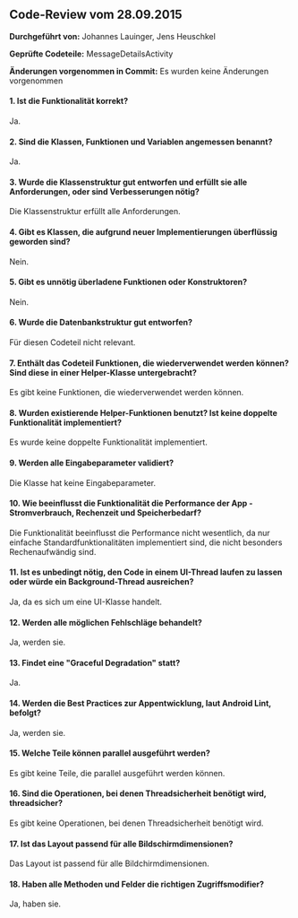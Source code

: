 
## Code-Review vom 28.09.2015

**Durchgeführt von:** Johannes Lauinger, Jens Heuschkel

**Geprüfte Codeteile:** MessageDetailsActivity

**Änderungen vorgenommen in Commit:** Es wurden keine Änderungen vorgenommen

#### 1. Ist die Funktionalität korrekt?

Ja.

#### 2. Sind die Klassen, Funktionen und Variablen angemessen benannt?

Ja.

#### 3. Wurde die Klassenstruktur gut entworfen und erfüllt sie alle Anforderungen, oder sind Verbesserungen nötig?

Die Klassenstruktur erfüllt alle Anforderungen.

#### 4. Gibt es Klassen, die aufgrund neuer Implementierungen überflüssig geworden sind?

Nein.

#### 5. Gibt es unnötig überladene Funktionen oder Konstruktoren?

Nein.

#### 6. Wurde die Datenbankstruktur gut entworfen?

Für diesen Codeteil nicht relevant.

#### 7. Enthält das Codeteil Funktionen, die wiederverwendet werden können? Sind diese in einer Helper-Klasse untergebracht?

Es gibt keine Funktionen, die wiederverwendet werden können.

#### 8. Wurden existierende Helper-Funktionen benutzt? Ist keine doppelte Funktionalität implementiert?

Es wurde keine doppelte Funktionalität implementiert.

#### 9. Werden alle Eingabeparameter validiert?

Die Klasse hat keine Eingabeparameter.

#### 10. Wie beeinflusst die Funktionalität die Performance der App - Stromverbrauch, Rechenzeit und Speicherbedarf?

Die Funktionalität beeinflusst die Performance nicht wesentlich, da nur einfache Standardfunktionalitäten implementiert sind, die nicht besonders Rechenaufwändig sind.

#### 11. Ist es unbedingt nötig, den Code in einem UI-Thread laufen zu lassen oder würde ein Background-Thread ausreichen?

Ja, da es sich um eine UI-Klasse handelt.

#### 12. Werden alle möglichen Fehlschläge behandelt?

Ja, werden sie.

#### 13. Findet eine "Graceful Degradation" statt?

Ja.

#### 14. Werden die Best Practices zur Appentwicklung, laut Android Lint, befolgt?

Ja, werden sie.

#### 15. Welche Teile können parallel ausgeführt werden?

Es gibt keine Teile, die parallel ausgeführt werden können.

#### 16. Sind die Operationen, bei denen Threadsicherheit benötigt wird, threadsicher?

Es gibt keine Operationen, bei denen Threadsicherheit benötigt wird.

#### 17. Ist das Layout passend für alle Bildschirmdimensionen?

Das Layout ist passend für alle Bildchirmdimensionen.

#### 18. Haben alle Methoden und Felder die richtigen Zugriffsmodifier?

Ja, haben sie.
